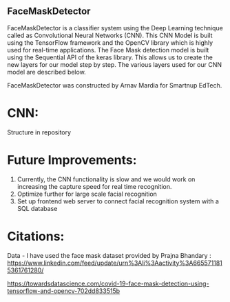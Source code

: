## FaceMaskDetector

FaceMaskDetector is a classifier system using the Deep Learning technique called as Convolutional Neural Networks (CNN). This CNN Model is built using the TensorFlow framework and the OpenCV library which is highly used for real-time applications.
The Face Mask detection model is built using the Sequential API of the keras library. This allows us to create the new layers for our model step by step. The various layers used for our CNN model are described below.

FaceMaskDetector was constructed by Arnav Mardia for Smartnup EdTech. 

# CNN:
Structure in repository

# Future Improvements:
1. Currently, the CNN functionality is slow and we would work on increasing the capture speed for real time recognition. 
2. Optimize further for large scale facial recognition
3. Set up frontend web server to connect facial recognition system with a SQL database

# Citations: 
Data - I have used the face mask dataset provided by Prajna Bhandary : https://www.linkedin.com/feed/update/urn%3Ali%3Aactivity%3A6655711815361761280/

https://towardsdatascience.com/covid-19-face-mask-detection-using-tensorflow-and-opencv-702dd833515b

